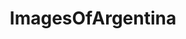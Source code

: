 ---
title: ImagesOfArgentina
crosslinks:
- imagesofnetwork
- argentina
- EarthPorn
- pics
- soccer
- travel
- CandidSports
- itookapicture
- rugbyunion
- OldSchoolCool
- mildlyinteresting
- tattoos
- food
- brasil
- funny
- whatsthisbug
- CityPorn
- HistoryPorn
- hiking
- whatisthisthing
---
